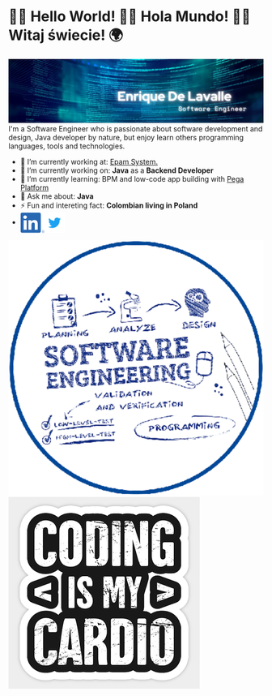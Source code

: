 # 👋🏾 **Hello World!** 👋🏾 **Hola Mundo!** 👋🏾 **Witaj świecie!** 🌍 

<img src="https://raw.githubusercontent.com/EnriqueDeLavalle/EnriqueDeLavalle/master/images/gh-header-image.png" alt="Enrique De Lavalle - Software Engineer">
I'm a Software Engineer who is passionate about software development and design, Java developer by nature, but enjoy learn others programming languages, tools and technologies.

- 🏢 I’m currently working at: <a href="https://www.epam.com/"> Epam System.</a>
- 🔭 I’m currently working on: **Java** as a **Backend Developer**
- 🌱 I’m currently learning: BPM and low-code app building with <a href="https://academy.pega.com/"> Pega Platform </a>
- 💬 Ask me about: **Java**
- ⚡ Fun and intereting fact: **Colombian living in Poland** 
- [<img src="https://raw.githubusercontent.com/EnriqueDeLavalle/EnriqueDeLavalle/master/images/linkedin.png" height="40em" align="center" alt="Follow me on LinkedIn" title="Follow me on LinkedIn"/>](https://www.linkedin.com/in/enrique-de-lavalle-rizo/)[<img src="https://raw.githubusercontent.com/EnriqueDeLavalle/EnriqueDeLavalle/master/images/twitter.svg" height="40em" align="center" alt="Follow me on Twitter" title="Follow me on Twitter"/>](https://twitter.com/EnriqueDLavalle)


<img src="https://raw.githubusercontent.com/EnriqueDeLavalle/EnriqueDeLavalle/master/images/seng.svg"/>
<img src="https://raw.githubusercontent.com/EnriqueDeLavalle/EnriqueDeLavalle/master/images/coding.png"/>
